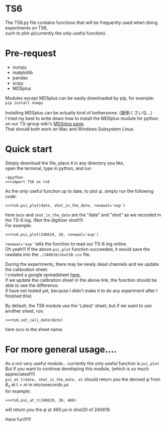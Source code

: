 # TS6
The TS6.py file contains functions that will be frequently used when doing experiments on TS6,   
such to plot $\psi$(currently the only useful function).

# Pre-request
* numpy
* matplotlib
* pandas
* scipy
* MDSplus
  
Modules except MDSplus can be easily downloaded by pip, for example: ```pip install numpy```  

Installing MDSplus can be actually kind of bothersome. (面倒くさいな…)  
I tried my best to write down how to install the MDSplus module for python on our TS-group wiki's [MDSplus page](http://tanuki.t.u-tokyo.ac.jp/wiki/index.php/MDSplus).  
That should both work on Mac and Windows Subsystem Linux.

# Quick start
Simply download the file, place it in any directory you like,    
open the terminal, type in python, and run 
```
~$python
>>>import TS6 as ts6
```   
As the only useful function up to date, to plot $\psi$, simply run the following code:
```
>>>ts6.psi_plot(date, shot_in_the_date, renewal='exp')
```

here ```date``` and ```shot_in_the_date``` are the "date" and "shot" as we recorded in the TS-6 log. (Not the digitizer shot!!!)   
For example:
```
>>>ts6.psi_plot(240619, 20, renewal='exp')
```
```renewal='exp'``` tells the function to read our TS-6 log online.   
Oh yeah!!! If the above ```psi_plot``` function succeeded, it would save the rawdata into the ```./240619/shot20.csv``` file.

During the experiments, there may be newly dead channels and we update the calibration sheet.   
I created a google spreadsheet [here](https://docs.google.com/spreadsheets/d/1izM2mY1kjGAxIqMIXwhyzw1iuuMF3k5VXFJqi9Sy2U4/edit?pli=1&gid=1603179474#gid=1603179474),    
if we update the calibration sheet in the above link, the function should be able to see the difference.   
(I have not tested yet, because I didn't make it to do any experiment after I finished this)   

By default, the TS6 module use the 'Latest' sheet, but if we want to use another sheet, run:
```
>>>ts6.set_cali_date(date)
```
here  ```date``` is the sheet name.


# For more general usage....
As a not very useful module... currently the only useful function is ```psi_plot```    
But if you want to continue developing this module, (which is so much appreciated!!!)    
```psi_at_t(date, shot_in_the_date, m)``` should return you the derived $\psi$ from $B_z$ at $t=m$ in microseconds $\mu s$    
for example:
```
>>>ts6.psi_at_t(240619, 20, 460)
```
will return you the $\psi$ at 460 $\mu s$ in shot20 of 240619.


Have fun!!!!!!



